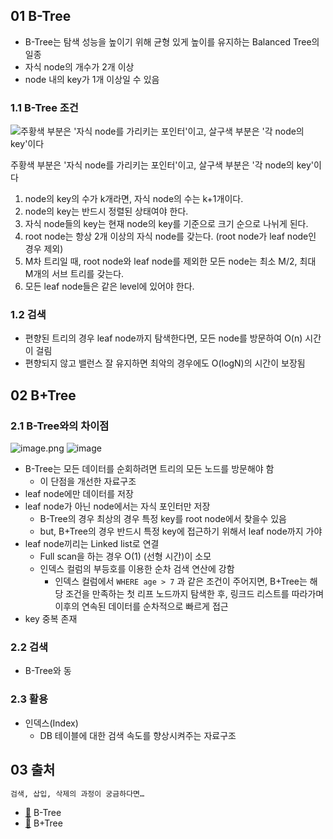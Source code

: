 ## 01 B-Tree

- B-Tree는 탐색 성능을 높이기 위해 균형 있게 높이를 유지하는 Balanced Tree의 일종
- 자식 node의 개수가 2개 이상
- node 내의 key가 1개 이상일 수 있음

### 1.1 B-Tree 조건

![주황색 부분은 '자식 node를 가리키는 포인터'이고, 살구색 부분은 '각 node의 key'이다](https://github.com/user-attachments/assets/ebc85ce1-776d-4eca-9c39-826f5cac7a2c)

주황색 부분은 '자식 node를 가리키는 포인터'이고, 살구색 부분은 '각 node의 key'이다

1. node의 key의 수가 k개라면, 자식 node의 수는 k+1개이다.
2. node의 key는 반드시 정렬된 상태여야 한다.
3. 자식 node들의 key는 현재 node의 key를 기준으로 크기 순으로 나뉘게 된다.
4. root node는 항상 2개 이상의 자식 node를 갖는다. (root node가 leaf node인 경우 제외)
5. M차 트리일 때, root node와 leaf node를 제외한 모든 node는 최소 M/2, 최대 M개의 서브 트리를 갖는다.
6. 모든 leaf node들은 같은 level에 있어야 한다.

### 1.2 검색

- 편향된 트리의 경우 leaf node까지 탐색한다면, 모든  node를 방문하여 O(n) 시간이 걸림
- 편향되지 않고 밸런스 잘 유지하면 최악의 경우에도 O(logN)의 시간이 보장됨

## 02 B+Tree

### 2.1 B-Tree와의 차이점

![image.png](https://github.com/user-attachments/assets/ebc85ce1-776d-4eca-9c39-826f5cac7a2c)
![image](https://github.com/user-attachments/assets/25f246e6-53fe-43eb-a347-36623b88f238)

- B-Tree는 모든 데이터를 순회하려면 트리의 모든 노드를 방문해야 함
    - 이 단점을 개선한 자료구조
- leaf node에만 데이터를 저장
- leaf node가 아닌 node에서는 자식 포인터만 저장
    - B-Tree의 경우 최상의 경우 특정 key를 root node에서 찾을수 있음
    - but, B+Tree의 경우 반드시 특정 key에 접근하기 위해서 leaf node까지 가야
- leaf node끼리는 Linked list로 연결
    - Full scan을 하는 경우 O(1) (선형 시간)이 소모
    - 인덱스 컬럼의 부등호를 이용한 순차 검색 연산에 강함
        - 인덱스 컬럼에서 `WHERE age > 7` 과 같은 조건이 주어지면, B+Tree는 해당 조건을 만족하는 첫 리프 노드까지 탐색한 후, 링크드 리스트를 따라가며 이후의 연속된 데이터를 순차적으로 빠르게 접근
- key 중복 존재

### 2.2 검색

- B-Tree와 동

### 2.3 활용

- 인덱스(Index)
    - DB 테이블에 대한 검색 속도를 향상시켜주는 자료구조

## 03 출처

```bash
검색, 삽입, 삭제의 과정이 궁금하다면…
```

- [🔗](https://rebro.kr/169) B-Tree
- [🔗](https://rebro.kr/167?category=484170) B+Tree
